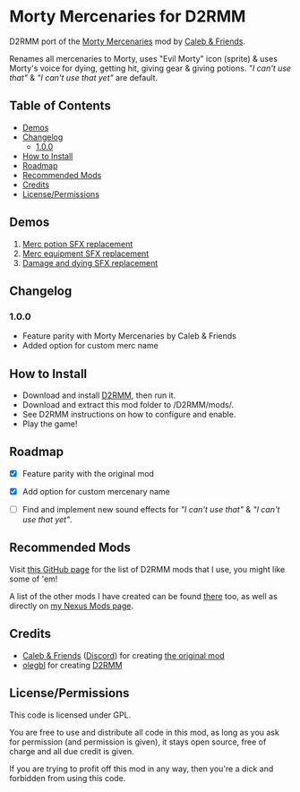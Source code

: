 # Morty Mercenaries for D2RMM

D2RMM port of the [Morty Mercenaries](https://www.nexusmods.com/diablo2resurrected/mods/476) mod by [Caleb & Friends](https://www.nexusmods.com/diablo2resurrected/users/171503373).

Renames all mercenaries to Morty, uses "Evil Morty" icon (sprite) & uses Morty's voice for dying, getting hit, giving gear & giving potions. _"I can't use that"_ & _"I can't use that yet"_ are default. 


## Table of Contents

- [Demos](#demos)
- [Changelog](#changelog)
  - [1.0.0](#100)
- [How to Install](#how-to-install)
- [Roadmap](#roadmap)
- [Recommended Mods](#recommended-mods)
- [Credits](#credits)
- [License/Permissions](#licensepermissions)


## Demos

1. [Merc potion SFX replacement](https://www.youtube.com/watch?v=EHwpkw-BLDA)
2. [Merc equipment SFX replacement](https://www.youtube.com/watch?v=aHRrSZv4QYI)
3. [Damage and dying SFX replacement](https://www.youtube.com/watch?v=gEywagc1m1g)


## Changelog

### 1.0.0

- Feature parity with Morty Mercenaries by Caleb & Friends
- Added option for custom merc name


## How to Install

- Download and install [D2RMM](https://www.nexusmods.com/diablo2resurrected/mods/169), then run it.
- Download and extract this mod folder to /D2RMM/mods/.
- See D2RMM instructions on how to configure and enable.
- Play the game!


## Roadmap

- [x] Feature parity with the original mod
- [x] Add option for custom mercenary name
- [ ] Find and implement new sound effects for _"I can't use that"_ & _"I can't use that yet"_.


## Recommended Mods

Visit [this GitHub page](https://github.com/Caedendi/D2RMM-Mod-Lists#todo) for the list of D2RMM mods that I use, you might like some of 'em! 

A list of the other mods I have created can be found [there](https://github.com/Caedendi/D2RMM-Mod-Lists#todo) too, as well as directly on [my Nexus Mods page](https://www.nexusmods.com/diablo2resurrected/users/179695179?tab=user+files).


## Credits

- [Caleb & Friends](https://www.nexusmods.com/diablo2resurrected/users/171503373) ([Discord](https://discord.gg/X8RNYUTcdR)) for creating [the original mod](https://www.nexusmods.com/diablo2resurrected/mods/476)
- [olegbl](https://github.com/olegbl) for creating [D2RMM](https://www.nexusmods.com/diablo2resurrected/mods/169)


## License/Permissions

This code is licensed under GPL. 

You are free to use and distribute all code in this mod, as long as you ask for permission (and permission is given), it stays open source, free of charge and all due credit is given. 

If you are trying to profit off this mod in any way, then you're a dick and forbidden from using this code.
